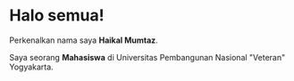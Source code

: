 # Halo semua! 

Perkenalkan nama saya **Haikal Mumtaz**. 

Saya seorang **Mahasiswa** di Universitas Pembangunan Nasional "Veteran" Yogyakarta. 
